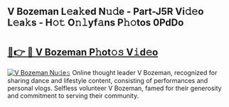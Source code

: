 ## V Bozeman L𝚎a𝚔ed N𝚞𝚍e - Part-J5R Vi𝚍𝚎o L𝚎a𝚔s - H𝚘𝚝 O𝚗𝚕yf𝚊ns P𝚑𝚘tos 0PdDo

# <h2><a href="http://kfc761.oniu.top/?m=V+Bozeman">🔗👉 🔴 V Bozeman P𝚑ot𝚘𝚜 V𝚒d𝚎o</a></h2>

[![V Bozeman Nu𝚍e𝚜](https://i.imgur.com/0qMVB7G.gif)](http://kfc761.oniu.top/?m=V+Bozeman)
Online thought leader V Bozeman, recognized for sharing dance and lifestyle content, consisting of performances and personal vlogs. Selfless volunteer V Bozeman, famed for their generosity and commitment to serving their community.  
